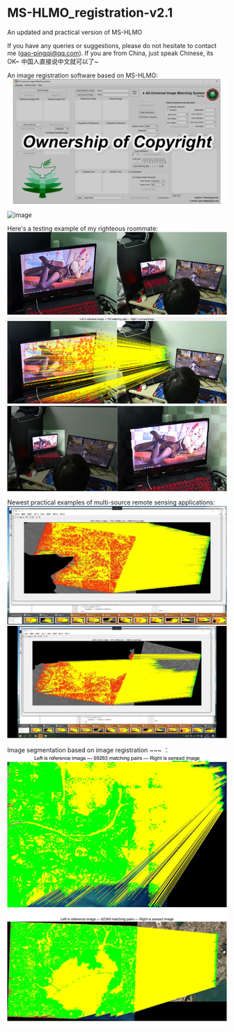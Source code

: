 # MS-HLMO_registration-v2.1

An updated and practical version of MS-HLMO

If you have any queries or suggestions, please do not hesitate to contact me (gao-pingqi@qq.com).
If you are from China, just speak Chinese, its OK~  中国人直接说中文就可以了~

An image registration software based on MS-HLMO:
![image](software.png)

![image](new_example3.jpg)

Here's a testing example of my righteous roommate:
![image](Righteous_Roommate.jpg)

Newest practical examples of multi-source remote sensing applications:
![image](new_example1.png)
![image](new_example2.png)

Image segmentation based on image registration ~~~ ：
![image](segmentation_lol1.jpg) ![image](segmentation_lol2.jpg)
